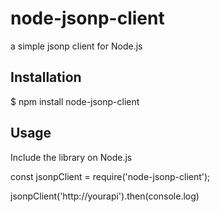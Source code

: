 # node-jsonp-client
a simple jsonp client for Node.js
## Installation
$ npm install node-jsonp-client
## Usage

Include the library on Node.js

const jsonpClient = require('node-jsonp-client');

jsonpClient('http://yourapi').then(console.log)